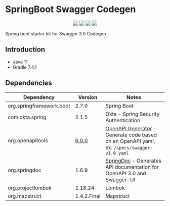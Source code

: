 # SpringBoot Swagger Codegen
<p align="center">
    <a alt="Java">
        <img src="https://img.shields.io/badge/Java-v11-brightgreen.svg" />
    </a>
    <a alt="Spring Boot">
        <img src="https://img.shields.io/badge/Spring%20Boot-v2.7.0-brightgreen.svg" />
    </a>
    <a alt="Gradle">
        <img src="https://img.shields.io/badge/Gradle-v7.4.1-brightgreen.svg" />
    </a>
    <a alt="Dependencies">
        <img src="https://img.shields.io/badge/dependencies-up%20to%20date-brightgreen.svg" />
    </a>
</p>

Spring boot starter kit for Swagger 3.0 Codegen

## Introduction

- Java 11
- Gradle 7.4.1

## Dependencies

| Dependency               | Version                                                                        | Notes                                                                                                                         |
|--------------------------|--------------------------------------------------------------------------------|-------------------------------------------------------------------------------------------------------------------------------|
| org.springframework.boot | 2.7.0                                                                          | Spring Boot                                                                                                                   |
| com.okta.spring          | 2.1.5                                                                          | Okta - Spring Security Authentication                                                                                         |
| org.openapitools         | [6.0.0](https://github.com/OpenAPITools/openapi-generator/releases/tag/v6.0.0) | [OpenAPI Generator](https://openapi-generator.tech/) - Generate code based on an OpenAPI yaml, ex. `/specs/swagger-v1.0.yaml` |
| org.springdoc            | 1.6.9                                                                          | [SpringDoc](https://springdoc.org/) - Generates API documentation for OpenAPI 3.0 and Swagger-UI                              |
| org.projectlombok        | 1.18.24                                                                        | Lombok                                                                                                                        |
| org.mapstruct            | 1.4.2.Final                                                                    | Mapstruct                                                                                                                     |
